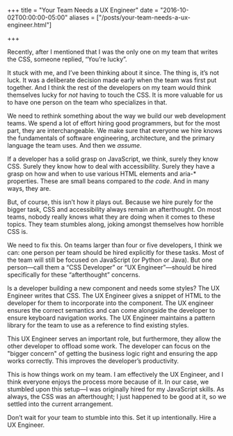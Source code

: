 +++
title = "Your Team Needs a UX Engineer"
date =  "2016-10-02T00:00:00-05:00"
aliases = ["/posts/your-team-needs-a-ux-engineer.html"]

+++

Recently, after I mentioned that I was the only one on my team that writes the CSS, someone replied, “You’re lucky”.

It stuck with me, and I’ve been thinking about it since. The thing is, it’s not luck. It was a deliberate decision made early when the team was first put together. And I think the rest of the developers on my team would think themselves lucky for <em>not</em> having to touch the CSS. It is more valuable for us to have one person on the team who specializes in that.

We need to rethink something about the way we build our web development teams. We spend a lot of effort hiring good programmers, but for the most part, they are interchangeable. We make sure that everyone we hire knows the fundamentals of software engineering, architecture, and the primary language the team uses. And then we <em>assume</em>.

If a developer has a solid grasp on JavaScript, we think, surely they know CSS. Surely they know how to deal with accessibility. Surely they have a grasp on how and when to use various HTML elements and aria-* properties. These are small beans compared to <em>the code</em>. And in many ways, they are.

But, of course, this isn’t how it plays out. Because we hire purely for the bigger task, CSS and accessibility always remain an afterthought. On most teams, nobody really knows what they are doing when it comes to these topics. They team stumbles along, joking amongst themselves how horrible CSS is.

We need to fix this. On teams larger than four or five developers, I think we can: one person per team should be hired explicitly for these tasks. Most of the team will still be focused on JavaScript (or Python or Java). But one person&mdash;call them a “CSS Developer” or “UX Engineer”&mdash;should be hired specifically for these “afterthought” concerns.

Is a developer building a new component and needs some styles? The UX Engineer writes that CSS. The UX Engineer gives a snippet of HTML to the developer for them to incorporate into the component. The UX engineer ensures the correct semantics and can come alongside the developer to ensure keyboard navigation works. The UX Engineer maintains a pattern library for the team to use as a reference to find existing styles.

This UX Engineer serves an important role, but furthermore, they allow the other developer to offload some work. The developer can focus on the "bigger concern" of getting the business logic right and ensuring the app works correctly. This improves the developer’s productivity.

This is how things work on my team. I am effectively the UX Engineer, and I think everyone enjoys the process more because of it. In our case, we stumbled upon this setup&mdash;I was originally hired for my JavaScript skills. As always, the CSS was an afterthought; I just happened to be good at it, so we settled into the current arrangement.

Don’t wait for your team to stumble into this. Set it up intentionally. Hire a UX Engineer.

